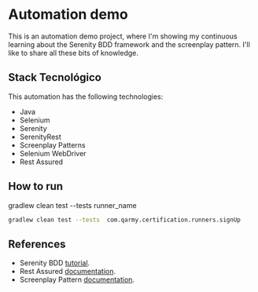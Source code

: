 # **Automation demo**
This is an automation demo project, where I'm showing my continuous learning about the Serenity BDD framework and the screenplay pattern.
I'll like to share all these bits of knowledge.
## Stack Tecnológico  
This automation has the following technologies:
- Java  
- Selenium  
- Serenity  
- SerenityRest  
- Screenplay Patterns  
- Selenium WebDriver  
- Rest Assured  
## How to run
gradlew clean test --tests runner_name   
```bash  
gradlew clean test --tests  com.qarmy.certification.runners.signUp
```  
## References  
- Serenity BDD [tutorial](https://serenity-bdd.github.io/theserenitybook/latest/index.html).  
- Rest Assured [documentation](http://rest-assured.io/).  
- Screenplay Pattern [documentation](https://serenity-bdd.github.io/theserenitybook/latest/serenity-screenplay.html). 
